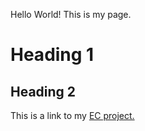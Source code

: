 Hello World! This is my page.

# Heading 1

## Heading 2


This is a link to my [EC project.](ecproject.html)
